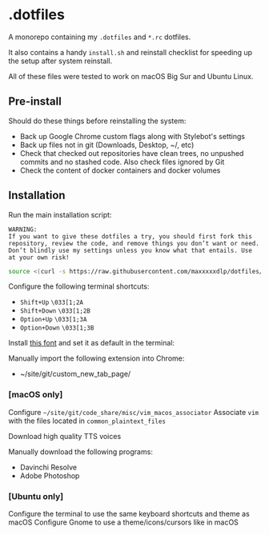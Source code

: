 # .dotfiles

A monorepo containing my `.dotfiles` and `*.rc` dotfiles.

It also contains a handy `install.sh` and reinstall checklist for speeding up
the setup after system reinstall.

All of these files were tested to work on macOS Big Sur and Ubuntu Linux.

## Pre-install

Should do these things before reinstalling the system:

- Back up Google Chrome custom flags along with Stylebot's settings
- Back up files not in git (Downloads, Desktop, ~/, etc)
- Check that checked out repositories have clean trees, no unpushed commits and
  no stashed code. Also check files ignored by Git
- Check the content of docker containers and docker volumes

## Installation

Run the main installation script:

```
WARNING:
If you want to give these dotfiles a try, you should first fork this
repository, review the code, and remove things you don’t want or need.
Don’t blindly use my settings unless you know what that entails. Use
at your own risk!
```

```zsh
source <(curl -s https://raw.githubusercontent.com/maxxxxxdlp/dotfiles/main/install.sh)
```

Configure the following terminal shortcuts:

- `Shift+Up` `\033[1;2A`
- `Shift+Down` `\033[1;2B`
- `Option+Up` `\033[1;3A`
- `Option+Down` `\033[1;3B`

Install
[this font](https://github.com/ryanoasis/nerd-fonts/raw/master/patched-fonts/RobotoMono/Regular/complete/Roboto%20Mono%20Nerd%20Font%20Complete.ttf)
and set it as default in the terminal:

Manually import the following extension into Chrome:

- ~/site/git/custom_new_tab_page/

### [macOS only]

Configure `~/site/git/code_share/misc/vim_macos_associator` Associate `vim` with
the files located in `common_plaintext_files`

Download high quality TTS voices

Manually download the following programs:

- Davinchi Resolve
- Adobe Photoshop

### [Ubuntu only]

Configure the terminal to use the same keyboard shortcuts and theme as macOS
Configure Gnome to use a theme/icons/cursors like in macOS
